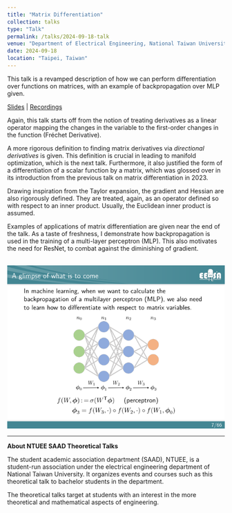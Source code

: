 ```yaml
---
title: "Matrix Differentiation"
collection: talks
type: "Talk"
permalink: /talks/2024-09-18-talk
venue: "Department of Electrical Engineering, National Taiwan University"
date: 2024-09-18
location: "Taipei, Taiwan"
---
```


This talk is a revamped description of how we can perform differentiation over functions on matrices, with an example of backpropagation over MLP given.

[Slides](https://github.com/WenPerng/EESAAD_slides/blob/8bb7e14a4bd44e8dd70803546ddef0b3ab2adf02/Matrix%20Differentiation%202024%20%5Bwritten%5D.pdf) | 
[Recordings](https://www.youtube.com/watch?v=YNsgjUQE2q4)

Again, this talk starts off from the notion of treating derivatives as a linear operator mapping the changes in the variable to the first-order changes in the function (Fréchet Derivative).

A more rigorous definition to finding matrix derivatives via *directional derivatives* is given. This definition is crucial in leading to manifold optimization, which is the next talk. Furthermore, it also justified the form of a differentiation of a scalar function by a matrix, which was glossed over in its introduction from the previous talk on matrix differentiation in 2023.

Drawing inspiration from the Taylor expansion, the gradient and Hessian are also rigorously defined. They are treated, again, as an operator defined so with respect to an inner product. Usually, the Euclidean inner product is assumed.

Examples of applications of matrix differentiation are given near the end of the talk. As a taste of freshness, I demonstrate how backpropagation is used in the training of a multi-layer perceptron (MLP). This also motivates the need for ResNet, to combat against the diminishing of gradient.

<br/><img src='/images/talk/2024-09-18-MLP.png'>

---
**About NTUEE SAAD Theoretical Talks**

The student academic association department (SAAD), NTUEE, is a student-run association under the electrical engineering department of National Taiwan University. It organizes events and courses such as this theoretical talk to bachelor students in the department.

The theoretical talks target at students with an interest in the more theoretical and mathematical aspects of engineering.